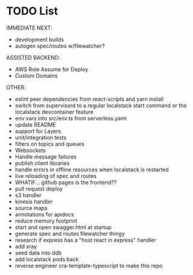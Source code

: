 # TODO List

IMMEDIATE NEXT:

- development builds
- autogen spec/routes w/filewatcher?

ASSISTED BACKEND:

- AWS Role Assume for Deploy
- Custom Domains

OTHER:

- eslint peer dependencies from react-scripts and yarn install
- switch from supervisord to a regular localstack start command or the localstack devcontainer feature
- env vars into src/env.ts from serverless.yaml
- update README
- support for Layers
- unit/integration tests
- filters on topics and queues
- Websockets
- Handle message failures
- publish client libraries
- handle errors in offline resources when localstack is restarted
- live reloading of spec and routes
- WHATIF... github pages is the frontend??
- pull request deploy
- s3 handler
- kinesis handler
- source maps
- annotations for apidocs
- reduce memory footprint
- start and open swagger.html at startup
- generate spec and routes filewatcher thingy
- research if express has a "host react in express" handler
- add xray
- seed data into ddb
- add localstack pods back
- reverse engineer cra-template-typescript to make this repo
